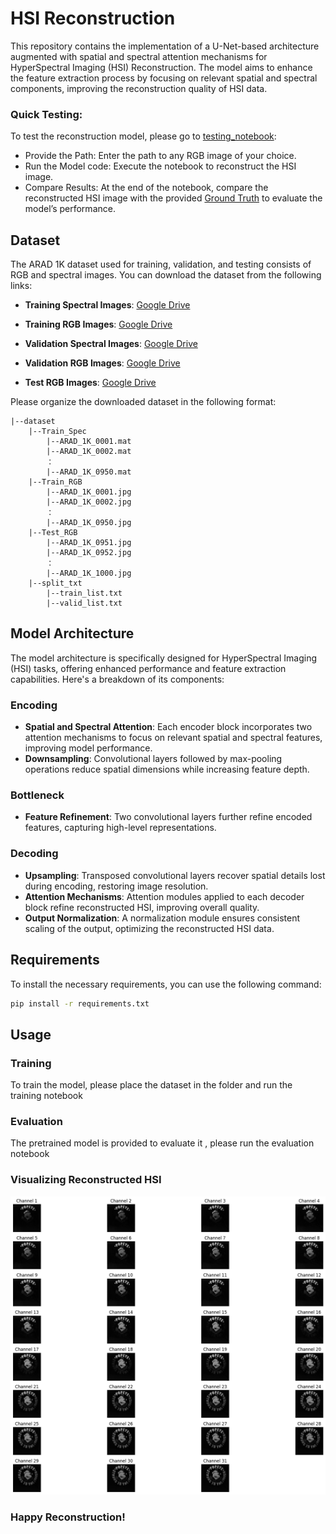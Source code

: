 # HSI Reconstruction

This repository contains the implementation of a U-Net-based architecture augmented with spatial and spectral attention mechanisms for HyperSpectral Imaging (HSI) Reconstruction. The model aims to enhance the feature extraction process by focusing on relevant spatial and spectral components, improving the reconstruction quality of HSI data.

### Quick Testing:

To test the reconstruction model, please go to [testing_notebook](./evaluation_code/Testing.ipynb):

- Provide the Path: Enter the path to any RGB image of your choice.
- Run the Model code: Execute the notebook to reconstruct the HSI image.
- Compare Results: At the end of the notebook, compare the reconstructed HSI image with the provided [Ground Truth](./evaluation_code/testing_data/Valid_spectral/) to evaluate the model’s performance.

## Dataset

The ARAD 1K dataset used for training, validation, and testing consists of RGB and spectral images. You can download the dataset from the following links:

- **Training Spectral Images**: [Google Drive](https://drive.google.com/file/d/1FQBfDd248dCKClR-BpX5V2drSbeyhKcq/view)
- **Training RGB Images**: [Google Drive](https://drive.google.com/file/d/1A4GUXhVc5k5d_79gNvokEtVPG290qVkd/view)
- **Validation Spectral Images**: [Google Drive](https://drive.google.com/file/d/12QY8LHab3gzljZc3V6UyHgBee48wh9un/view)
- **Validation RGB Images**: [Google Drive](https://drive.google.com/file/d/19vBR_8Il1qcaEZsK42aGfvg5lCuvLh1A/view)

- **Test RGB Images**: [Google Drive](https://drive.google.com/file/d/1A5309Gk7kNFI-ORyADueiPOCMQNTA7r5/view)

Please organize the downloaded dataset in the following format:

```
|--dataset
    |--Train_Spec
        |--ARAD_1K_0001.mat
        |--ARAD_1K_0002.mat
        ：
        |--ARAD_1K_0950.mat
  	|--Train_RGB
        |--ARAD_1K_0001.jpg
        |--ARAD_1K_0002.jpg
        ：
        |--ARAD_1K_0950.jpg
    |--Test_RGB
        |--ARAD_1K_0951.jpg
        |--ARAD_1K_0952.jpg
        ：
        |--ARAD_1K_1000.jpg
    |--split_txt
        |--train_list.txt
        |--valid_list.txt
```

## Model Architecture

The model architecture is specifically designed for HyperSpectral Imaging (HSI) tasks, offering enhanced performance and feature extraction capabilities. Here's a breakdown of its components:

### Encoding

- **Spatial and Spectral Attention**: Each encoder block incorporates two attention mechanisms to focus on relevant spatial and spectral features, improving model performance.
- **Downsampling**: Convolutional layers followed by max-pooling operations reduce spatial dimensions while increasing feature depth.

### Bottleneck

- **Feature Refinement**: Two convolutional layers further refine encoded features, capturing high-level representations.

### Decoding

- **Upsampling**: Transposed convolutional layers recover spatial details lost during encoding, restoring image resolution.
- **Attention Mechanisms**: Attention modules applied to each decoder block refine reconstructed HSI, improving overall quality.
- **Output Normalization**: A normalization module ensures consistent scaling of the output, optimizing the reconstructed HSI data.

## Requirements

To install the necessary requirements, you can use the following command:

```bash
pip install -r requirements.txt
```

## Usage

### Training

To train the model, please place the dataset in the folder and run the training notebook

### Evaluation

The pretrained model is provided to evaluate it , please run the evaluation notebook

### Visualizing Reconstructed HSI

![](./evaluation_code/testing_data/results/result1.png)

### Happy Reconstruction!
